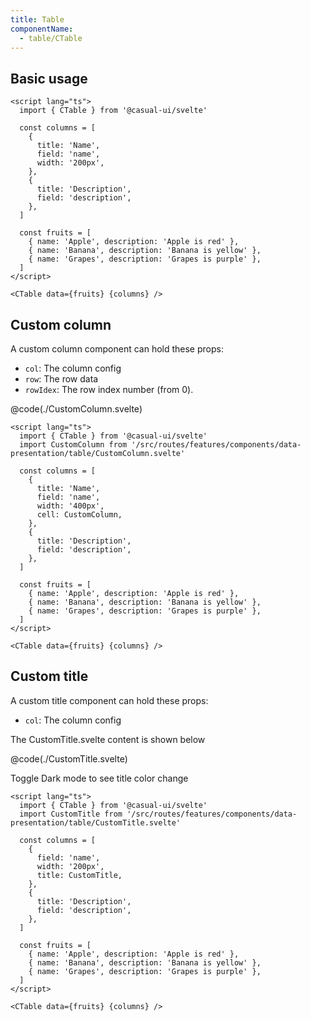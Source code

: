 ```yaml
---
title: Table
componentName:
  - table/CTable
---
```


## Basic usage

```svelte live
<script lang="ts">
  import { CTable } from '@casual-ui/svelte'

  const columns = [
    {
      title: 'Name',
      field: 'name',
      width: '200px',
    },
    {
      title: 'Description',
      field: 'description',
    },
  ]

  const fruits = [
    { name: 'Apple', description: 'Apple is red' },
    { name: 'Banana', description: 'Banana is yellow' },
    { name: 'Grapes', description: 'Grapes is purple' },
  ]
</script>

<CTable data={fruits} {columns} />
```

## Custom column

A custom column component can hold these props:

* `col`: The column config
* `row`: The row data
* `rowIdex`: The row index number (from 0).

@code(./CustomColumn.svelte)

```svelte live
<script lang="ts">
  import { CTable } from '@casual-ui/svelte'
  import CustomColumn from '/src/routes/features/components/data-presentation/table/CustomColumn.svelte'

  const columns = [
    {
      title: 'Name',
      field: 'name',
      width: '400px',
      cell: CustomColumn,
    },
    {
      title: 'Description',
      field: 'description',
    },
  ]

  const fruits = [
    { name: 'Apple', description: 'Apple is red' },
    { name: 'Banana', description: 'Banana is yellow' },
    { name: 'Grapes', description: 'Grapes is purple' },
  ]
</script>

<CTable data={fruits} {columns} />
```

## Custom title

A custom title component can hold these props:

* `col`: The column config

The CustomTitle.svelte content is shown below

@code(./CustomTitle.svelte)

Toggle Dark mode to see title color change

```svelte live
<script lang="ts">
  import { CTable } from '@casual-ui/svelte'
  import CustomTitle from '/src/routes/features/components/data-presentation/table/CustomTitle.svelte'

  const columns = [
    {
      field: 'name',
      width: '200px',
      title: CustomTitle,
    },
    {
      title: 'Description',
      field: 'description',
    },
  ]

  const fruits = [
    { name: 'Apple', description: 'Apple is red' },
    { name: 'Banana', description: 'Banana is yellow' },
    { name: 'Grapes', description: 'Grapes is purple' },
  ]
</script>

<CTable data={fruits} {columns} />
```
